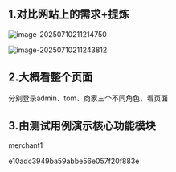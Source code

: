 ## 1.对比网站上的需求+提炼

![image-20250710211214750](C:\Users\zhang\AppData\Roaming\Typora\typora-user-images\image-20250710211214750.png)

![image-20250710211243812](C:\Users\zhang\AppData\Roaming\Typora\typora-user-images\image-20250710211243812.png)

## 2.大概看整个页面

分别登录admin、tom、商家三个不同角色，看页面

## 3.由测试用例演示核心功能模块

merchant1 

e10adc3949ba59abbe56e057f20f883e